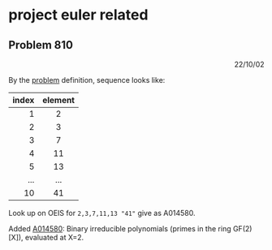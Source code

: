 # project euler related

## Problem 810

<div align="right"> 22/10/02 </div>

By the [problem](https://projecteuler.net/problem=810) definition, sequence looks like:

| index | element  |
---:|:---:
|1|2|
|2|3|
|3|7|
|4|11|
|5|13|
|...|...|
|10|41|

Look up on OEIS for  `2,3,7,11,13 "41"`  give as A014580.

Added [A014580](https://oeis.org/A014580): Binary irreducible polynomials (primes in the ring GF(2)[X]), evaluated at X=2.
